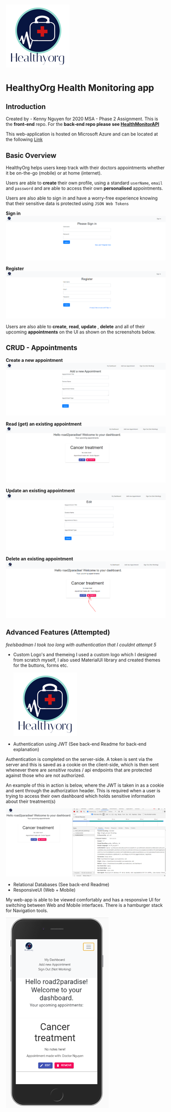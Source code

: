 # <img src="./my-app/src/img/logo.png">

# HealthyOrg Health Monitoring app

## Introduction

Created by - Kenny Nguyen for 2020 MSA - Phase 2 Assignment. This is the **front-end** repo. For the **back-end repo please see [HealthMonitorAPI](https://github.com/road2paradise/HealthMonitorAPI)**

This web-application is hosted on Microsoft Azure and can be located at the following [Link](https://)

## Basic Overview

HealthyOrg helps users keep track with their doctors appointments whether it be on-the-go (mobile) or at home (internet).

Users are able to **create** their own profile, using a standard `userName`, `email` and `password` and are able to access their own **personalised** appointments.

Users are also able to sign in and have a worry-free experience knowing that their sensitive data is protected using `JSON Web Tokens`

**Sign in**
<img src="./my-app/public/signIn.PNG">

**Register**
<img src="./my-app/public/registerMe.PNG">

Users are also able to **create**, **read**, **update** , **delete** and all of their upcoming **appointments** on the UI as shown on the screenshots below.

## CRUD - Appointments

**Create a new appointment**
<img src="./my-app/public/createAppointment.png">

**Read (get) an existing appointment**
<img src="./my-app/public/getAppointment.PNG">

**Update an existing appointment**
<img src="./my-app/public/updateAppointment.PNG">

**Delete an existing appointment**
<img src="./my-app/public/deleteAppointment.PNG">

## Advanced Features (Attempted)

_feelsbadman I took too long with authentication that I couldnt attempt 5_

- Custom Logo's and themeing
  I used a custom logo which I designed from scratch myself, I also used MaterialUI library and created themes for the buttons, forms etc.

  <img src="./my-app/src/img/logo.png">

- Authentication using JWT (See back-end Readme for back-end explanation)

Authentication is completed on the server-side. A token is sent via the server and this is saved as a cookie on the client-side, which is then sent whenever there are _sensitive_ routes / api endpoints that are protected against those who are not authorized.

An example of this in action is below, where the JWT is taken in as a cookie and sent through the authorization header. This is required when a user is trying to access their own dashboard which holds sensitive information about their treatment(s)

<img src="./my-app/public/jwtExample.PNG">

- Relational Databases (See back-end Readme)
- ResponsiveUI (Web + Mobile)

My web-app is able to be viewed comfortably and has a responsive UI for switching between Web and Mobile interfaces. There is a hamburger stack for Navigation tools.

<img src="./my-app/public/mobileResponsiveness.PNG" height="600px">
